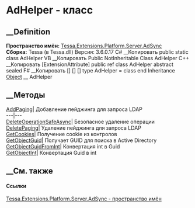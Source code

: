 # AdHelper - класс
##  __Definition
 **Пространство имён:**
[Tessa.Extensions.Platform.Server.AdSync](N_Tessa_Extensions_Platform_Server_AdSync.htm)  
 **Сборка:** Tessa (в Tessa.dll) Версия: 3.6.0.17
C# __Копировать
     public static class AdHelper
VB __Копировать
    <ExtensionAttribute>
    Public NotInheritable Class AdHelper
C++ __Копировать
    [ExtensionAttribute]
    public ref class AdHelper abstract sealed
F# __Копировать
     [<AbstractClassAttribute>]
    [<SealedAttribute>]
    [<ExtensionAttribute>]
    type AdHelper = class end
Inheritance
    [Object](https://learn.microsoft.com/dotnet/api/system.object) __ AdHelper
##  __Методы
[AddPaging](M_Tessa_Extensions_Platform_Server_AdSync_AdHelper_AddPaging.htm)|
Добавление пейджинга для запроса LDAP  
---|---  
[DeleteOperationSafeAsync](M_Tessa_Extensions_Platform_Server_AdSync_AdHelper_DeleteOperationSafeAsync.htm)|
Безопасное удаление операции  
[DeletePaging](M_Tessa_Extensions_Platform_Server_AdSync_AdHelper_DeletePaging.htm)|
Удаление пейджинга для запроса LDAP  
[GetCookies](M_Tessa_Extensions_Platform_Server_AdSync_AdHelper_GetCookies.htm)|
Получение cookie из контролов  
[GetObjectGuid](M_Tessa_Extensions_Platform_Server_AdSync_AdHelper_GetObjectGuid.htm)|
Получает GUID для поиска в Active Directory  
[GetObjectGuidFromInt](M_Tessa_Extensions_Platform_Server_AdSync_AdHelper_GetObjectGuidFromInt.htm)|
Конвертация int в Guid  
[GetObjectInt](M_Tessa_Extensions_Platform_Server_AdSync_AdHelper_GetObjectInt.htm)|
Конвертация Guid в int  
## __См. также
#### Ссылки
[Tessa.Extensions.Platform.Server.AdSync - пространство
имён](N_Tessa_Extensions_Platform_Server_AdSync.htm)
